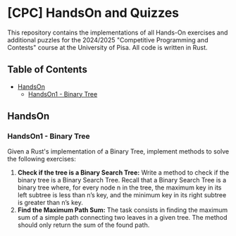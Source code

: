 # [CPC] HandsOn and Quizzes
This repository contains the implementations of all Hands-On exercises and additional puzzles for the 2024/2025 "Competitive Programming and Contests" course at the University of Pisa. All code is written in Rust.

## Table of Contents

- [HandsOn](#handson)
  - [HandsOn1 - Binary Tree](#handson1-binary-tree)

## HandsOn

### HandsOn1 - Binary Tree
Given a Rust's implementation of a Binary Tree, implement methods to solve the following exercises:

1. **Check if the tree is a Binary Search Tree:**
Write a method to check if the binary tree is a Binary Search Tree. Recall that a Binary Search Tree is a binary tree where, for every node n in the tree, the maximum key in its left subtree is less than n’s key, and the minimum key in its right subtree is greater than n’s key.
2. **Find the Maximum Path Sum:**
The task consists in finding the maximum sum of a simple path connecting two leaves in a given tree. The method should only return the sum of the found path.
